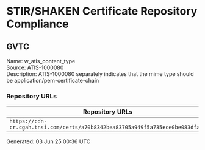 # STIR/SHAKEN Certificate Repository Compliance

## GVTC

Name: w_atis_content_type\
Source: ATIS-1000080\
Description: ATIS-1000080 separately indicates that the mime type should be application/pem-certificate-chain
### Repository URLs

| Repository URLs | Not After |  Problems | Link |
|-----------------|-----------|-----------|------|
| `https://cdn-cr.cgah.tnsi.com/certs/a70b8342bea83705a949f5a735ece0be083dfa88` | 21&#160;Feb&#160;26&#160;20:45&#160;UTC | true | [view](../../REPOS/102ea183a81161ac61edf69c78f36ec0db4c497a/README.md) |


Generated: 03 Jun 25 00:36 UTC